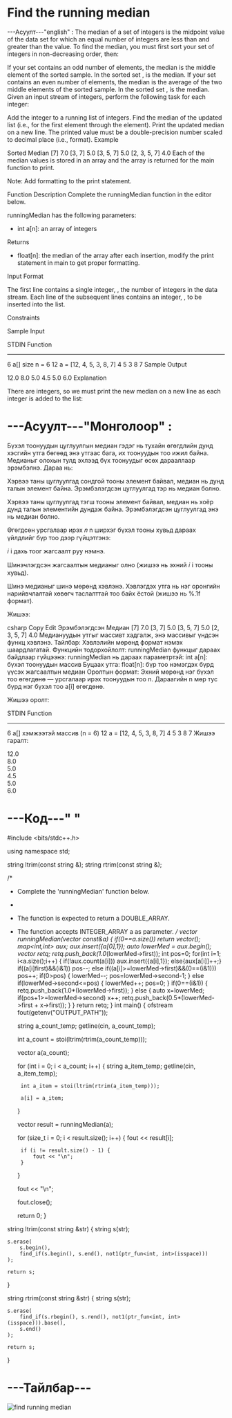 # Find the running median

---Асуулт---"english" :
The median of a set of integers is the midpoint value of the data set for which an equal number of integers are less than and greater than the value. To find the median, you must first sort your set of integers in non-decreasing order, then:

If your set contains an odd number of elements, the median is the middle element of the sorted sample. In the sorted set ,  is the median.
If your set contains an even number of elements, the median is the average of the two middle elements of the sorted sample. In the sorted set ,  is the median.
Given an input stream of  integers, perform the following task for each  integer:

Add the  integer to a running list of integers.
Find the median of the updated list (i.e., for the first element through the  element).
Print the updated median on a new line. The printed value must be a double-precision number scaled to  decimal place (i.e.,  format).
Example

Sorted          Median
[7]             7.0
[3, 7]          5.0
[3, 5, 7]       5.0
[2, 3, 5, 7]    4.0
Each of the median values is stored in an array and the array is returned for the main function to print.

Note: Add formatting to the print statement.

Function Description
Complete the runningMedian function in the editor below.

runningMedian has the following parameters:
- int a[n]: an array of integers

Returns
- float[n]: the median of the array after each insertion, modify the print statement in main to get proper formatting.

Input Format

The first line contains a single integer, , the number of integers in the data stream.
Each line  of the  subsequent lines contains an integer, , to be inserted into the list.

Constraints

Sample Input

STDIN   Function
-----   --------
6       a[] size n = 6
12      a = [12, 4, 5, 3, 8, 7]
4
5
3
8
7
Sample Output

12.0
8.0
5.0
4.5
5.0
6.0
Explanation

There are  integers, so we must print the new median on a new line as each integer is added to the list:



# ---Асуулт---"Монголоор" :
Бүхэл тоонуудын цуглуулгын медиан гэдэг нь тухайн өгөгдлийн дунд хэсгийн утга бөгөөд энэ утгаас бага, их тоонуудын тоо ижил байна.
Медианыг олохын тулд эхлээд бүх тоонуудыг өсөх дарааллаар эрэмбэлнэ. Дараа нь:

Хэрвээ таны цуглуулгад сондгой тооны элемент байвал, медиан нь дунд талын элемент байна. Эрэмбэлэгдсэн цуглуулгад тэр нь медиан болно.

Хэрвээ таны цуглуулгад тэгш тооны элемент байвал, медиан нь хоёр дунд талын элементийн дундаж байна. Эрэмбэлэгдсэн цуглуулгад энэ нь медиан болно.

Өгөгдсөн урсгалаар ирэх 
𝑛
n ширхэг бүхэл тооны хувьд дараах үйлдлийг бүр тоо дээр гүйцэтгэнэ:

𝑖
i дахь тоог жагсаалт руу нэмнэ.

Шинэчлэгдсэн жагсаалтын медианыг олно (жишээ нь эхний 
𝑖
i тооны хувьд).

Шинэ медианыг шинэ мөрөнд хэвлэнэ. Хэвлэгдэх утга нь нэг оронгийн нарийвчлалтай хөвөгч таслалттай тоо байх ёстой (жишээ нь %.1f формат).

Жишээ:

csharp
Copy
Edit
Эрэмбэлэгдсэн       Медиан
[7]                 7.0
[3, 7]              5.0
[3, 5, 7]           5.0
[2, 3, 5, 7]        4.0
Медиануудын утгыг массивт хадгалж, энэ массивыг үндсэн функц хэвлэнэ.
Тайлбар: Хэвлэлийн мөрөнд формат нэмэх шаардлагатай.
Функцийн тодорхойлолт:
runningMedian функцыг дараах байдлаар гүйцээнэ:
runningMedian нь дараах параметртэй:
int a[n]: бүхэл тоонуудын массив
Буцаах утга:
float[n]: бүр тоо нэмэгдэх бүрд үүсэх жагсаалтын медиан
Оролтын формат:
Эхний мөрөнд нэг бүхэл тоо өгөгдөнө — урсгалаар ирэх тоонуудын тоо 
n.
Дараагийн 
n мөр тус бүрд нэг бүхэл тоо a[i] өгөгдөнө.

Жишээ оролт:

STDIN   Function
-----   --------
6       a[] хэмжээтэй массив (n = 6)
12      a = [12, 4, 5, 3, 8, 7]
4
5
3
8
7
Жишээ гаралт:

12.0  
8.0  
5.0  
4.5  
5.0  
6.0  

# ---Код---" "
#include <bits/stdc++.h>

using namespace std;

string ltrim(const string &);
string rtrim(const string &);

/*
 * Complete the 'runningMedian' function below.
 *
 * The function is expected to return a DOUBLE_ARRAY.
 * The function accepts INTEGER_ARRAY a as parameter.
 */
vector<double> runningMedian(vector<int> const&a) {
    if(0==a.size())
        return vector<double>();
    map<int,int> aux; 
    aux.insert({a[0],1});
    auto lowerMed = aux.begin();
    vector<double> retq;
    retq.push_back(1.0*(lowerMed->first));
    int pos=0;
    for(int i=1; i<a.size();i++)
    {
        if(!aux.count(a[i]))
            aux.insert({a[i],1});
        else{aux[a[i]]++;}
        if((a[i]<lowerMed->first)&&(i&1))
            pos--;
        else if((a[i]>=lowerMed->first)&&(0==(i&1)))
            pos++;
        if(0>pos)
        {
            lowerMed--;
            pos=lowerMed->second-1;
        }
        else if(lowerMed->second<=pos)
        {
            lowerMed++;
            pos=0;
        }
        if(0==(i&1))
        {
            retq.push_back(1.0*(lowerMed->first));
        }
        else
        {
            auto x=lowerMed;
            if(pos+1>=lowerMed->second)
                x++; 
            retq.push_back(0.5*(lowerMed->first + x->first));
        }
    }
    return retq;
}
int main()
{
    ofstream fout(getenv("OUTPUT_PATH"));

    string a_count_temp;
    getline(cin, a_count_temp);

    int a_count = stoi(ltrim(rtrim(a_count_temp)));

    vector<int> a(a_count);

    for (int i = 0; i < a_count; i++) {
        string a_item_temp;
        getline(cin, a_item_temp);

        int a_item = stoi(ltrim(rtrim(a_item_temp)));

        a[i] = a_item;
    }

    vector<double> result = runningMedian(a);

    for (size_t i = 0; i < result.size(); i++) {
        fout << result[i];

        if (i != result.size() - 1) {
            fout << "\n";
        }
    }

    fout << "\n";

    fout.close();

    return 0;
}

string ltrim(const string &str) {
    string s(str);

    s.erase(
        s.begin(),
        find_if(s.begin(), s.end(), not1(ptr_fun<int, int>(isspace)))
    );

    return s;
}

string rtrim(const string &str) {
    string s(str);

    s.erase(
        find_if(s.rbegin(), s.rend(), not1(ptr_fun<int, int>(isspace))).base(),
        s.end()
    );

    return s;
}

# ---Тайлбар---
![find running median](https://github.com/user-attachments/assets/c760a0af-af4f-4bdc-9425-7afe3292ff5b)
